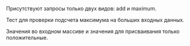 Присутствуют запросы только двух видов: add и maximum.

Тест для проверки подсчета максимума на больших входных данных.

Значения во входном массиве и значения для присваивания только положительные.
